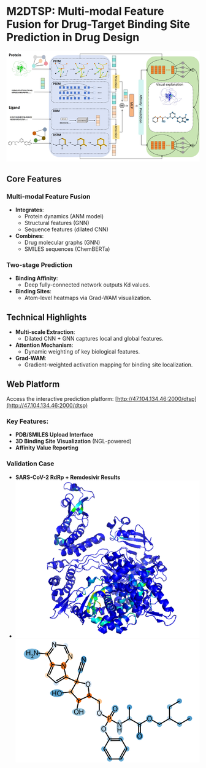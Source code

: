 # M2DTSP: Multi-modal Feature Fusion for Drug-Target Binding Site Prediction in Drug Design

![model](image/model.png)

## Core Features

### Multi-modal Feature Fusion
- **Integrates**:
  - Protein dynamics (ANM model)
  - Structural features (GNN)
  - Sequence features (dilated CNN)
- **Combines**:
  - Drug molecular graphs (GNN)
  - SMILES sequences (ChemBERTa)

### Two-stage Prediction
- **Binding Affinity**: 
  - Deep fully-connected network outputs Kd values.
- **Binding Sites**: 
  - Atom-level heatmaps via Grad-WAM visualization.

## Technical Highlights
- **Multi-scale Extraction**: 
  - Dilated CNN + GNN captures local and global features.
- **Attention Mechanism**: 
  - Dynamic weighting of key biological features.
- **Grad-WAM**: 
  - Gradient-weighted activation mapping for binding site localization.

## Web Platform
Access the interactive prediction platform: [http://47.104.134.46:2000/dtsp](http://47.104.134.46:2000/dtsp)

### Key Features:
- **PDB/SMILES Upload Interface**
- **3D Binding Site Visualization** (NGL-powered)
- **Affinity Value Reporting**

### Validation Case
- **SARS-CoV-2 RdRp + Remdesivir Results**
- 
  ![RdRp](image/protein.png)
  ![Remdesivir](image/drug.png)
